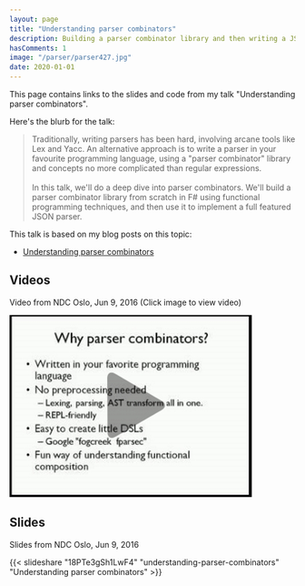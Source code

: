 ```yaml
---
layout: page
title: "Understanding parser combinators"
description: Building a parser combinator library and then writing a JSON parser from scratch
hasComments: 1
image: "/parser/parser427.jpg"
date: 2020-01-01
---
```


This page contains links to the slides and code from my talk "Understanding parser combinators".

Here's the blurb for the talk:


> Traditionally, writing parsers has been hard, involving arcane tools like Lex and Yacc.
> An alternative approach is to write a parser in your favourite programming language,
> using a "parser combinator" library and concepts no more complicated than regular expressions.
> \
> \
> In this talk, we'll do a deep dive into parser combinators.
> We'll build a parser combinator library from scratch in F# using functional programming techniques,
> and then use it to implement a full featured JSON parser.

This talk is based on my blog posts on this topic:

* [Understanding parser combinators](/series/understanding-parser-combinators.html)

## Videos

Video from NDC Oslo, Jun 9, 2016 (Click image to view video)

[![Video from NDC Oslo, Jun 9, 2016](parser427.jpg)](https://goo.gl/Cxa7NR)


## Slides

Slides from NDC Oslo, Jun 9, 2016

{{< slideshare "18PTe3gSh1LwF4" "understanding-parser-combinators" "Understanding parser combinators" >}}


